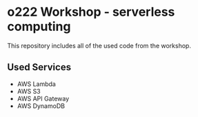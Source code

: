 o222 Workshop - serverless computing
=============

This repository includes all of the used code from the workshop.

Used Services
-------

* AWS Lambda
* AWS S3
* AWS API Gateway
* AWS DynamoDB